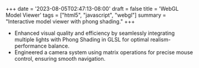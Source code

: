 +++
date = '2023-08-05T02:47:13-08:00'
draft = false
title = 'WebGL Model Viewer'
tags = ["html5", "javascript", "webgl"]
summary = "Interactive model viewer with phong shading."
+++

- Enhanced visual quality and efficiency by seamlessly integrating multiple lights with Phong Shading in GLSL for optimal realism-performance balance.
- Engineered a camera system using matrix operations for precise mouse control, ensuring smooth navigation.
